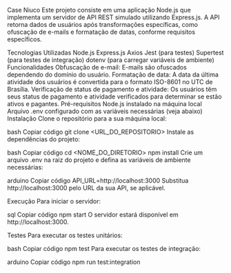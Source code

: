 Case Niuco
Este projeto consiste em uma aplicação Node.js que implementa um servidor de API REST simulado utilizando Express.js. A API retorna dados de usuários após transformações específicas, como ofuscação de e-mails e formatação de datas, conforme requisitos específicos.

Tecnologias Utilizadas
Node.js
Express.js
Axios
Jest (para testes)
Supertest (para testes de integração)
dotenv (para carregar variáveis de ambiente)
Funcionalidades
Obfuscação de e-mail: E-mails são ofuscados dependendo do domínio do usuário.
Formatação de data: A data da última atividade dos usuários é convertida para o formato ISO-8601 no UTC de Brasília.
Verificação de status de pagamento e atividade: Os usuários têm seus status de pagamento e atividade verificados para determinar se estão ativos e pagantes.
Pré-requisitos
Node.js instalado na máquina local
Arquivo .env configurado com as variáveis necessárias (veja abaixo)
Instalação
Clone o repositório para a sua máquina local:

bash
Copiar código
git clone <URL_DO_REPOSITORIO>
Instale as dependências do projeto:

bash
Copiar código
cd <NOME_DO_DIRETORIO>
npm install
Crie um arquivo .env na raiz do projeto e defina as variáveis de ambiente necessárias:

arduino
Copiar código
API_URL=http://localhost:3000
Substitua http://localhost:3000 pelo URL da sua API, se aplicável.

Execução
Para iniciar o servidor:

sql
Copiar código
npm start
O servidor estará disponível em http://localhost:3000.

Testes
Para executar os testes unitários:

bash
Copiar código
npm test
Para executar os testes de integração:

arduino
Copiar código
npm run test:integration
